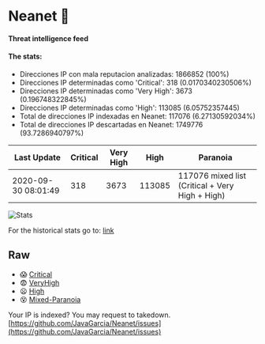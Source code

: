 # Neanet :hocho:
#### Threat intelligence feed
#### The stats:

- Direcciones IP con mala reputacion analizadas: 1866852 (100%)
- Direcciones IP determinadas como 'Critical':  318 (0.0170340230506%)
- Direcciones IP determinadas como 'Very High':  3673 (0.196748322845%)
- Direcciones IP determinadas como 'High':  113085 (6.05752357445)
- Total de direcciones IP indexadas en Neanet:  117076 (6.27130592034%)
- Total de direcciones IP descartadas en Neanet:  1749776 (93.7286940797%)

| Last Update | Critical | Very High | High | Paranoia |
| --- | --- | --- | --- | --- |
| 2020-09-30 08:01:49 | 318 | 3673 | 113085 | 117076 mixed list (Critical + Very High + High)|

![Stats](https://docs.google.com/spreadsheets/d/e/2PACX-1vSnaNMIXVabIpDJjufMlzH7poXnshF3mgd8Is1g9ytUEzVsP5my4Trn8f-xkoLLQ38xpL3HtmUexLo6/pubchart?oid=501124687&format=image)

For the historical stats go to: [link](/stats.csv)
## Raw
- :scream: [Critical](https://raw.githubusercontent.com/JavaGarcia/Neanet/master/blacklists/neanet_critical.txt)
- :fearful: [VeryHigh](https://raw.githubusercontent.com/JavaGarcia/Neanet/master/blacklists/neanet_veryHigh.txtt)
- :frowning: [High](https://raw.githubusercontent.com/JavaGarcia/Neanet/master/blacklists/neanet_high.txt)
- :dizzy_face: [Mixed-Paranoia](https://raw.githubusercontent.com/JavaGarcia/Neanet/master/blacklists/neanet_all.txt)


Your IP is indexed? You may request to takedown. [https://github.com/JavaGarcia/Neanet/issues](https://github.com/JavaGarcia/Neanet/issues)

























































































































































































































































































































































































































































































































































































































































































































































































































































































































































































































































































































































